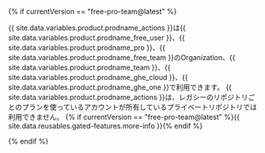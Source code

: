 {% if currentVersion == "free-pro-team@latest" %}

{{ site.data.variables.product.prodname_actions }}は{{ site.data.variables.product.prodname_free_user }}、{{ site.data.variables.product.prodname_pro }}、{{ site.data.variables.product.prodname_free_team }}のOrganization、{{ site.data.variables.product.prodname_team }}、{{ site.data.variables.product.prodname_ghe_cloud }}、{{ site.data.variables.product.prodname_ghe_one }}で利用できます。 {{ site.data.variables.product.prodname_actions }}は、レガシーのリポジトリごとのプランを使っているアカウントが所有しているプライベートリポジトリでは利用できません。 {% if currentVersion == "free-pro-team@latest" %}{{ site.data.reusables.gated-features.more-info }}{% endif %}

{% endif %}
